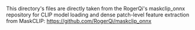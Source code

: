 This directory's files are directly taken from the RogerQi's maskclip_onnx repository for CLIP model loading and dense patch-level feature extraction from MaskCLIP: https://github.com/RogerQi/maskclip_onnx
